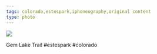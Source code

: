 ```yaml
---
tags: colorado,estespark,iphoneography,original content
type: photo
---
```

<img src="http://31.media.tumblr.com/e96ce1d941bf22ce8f531a4c3618ab8c/tumblr_mf3nvlJvWI1rdkc0do1_1280.jpg" />

<p>Gem Lake Trail #estespark #colorado</p> 
